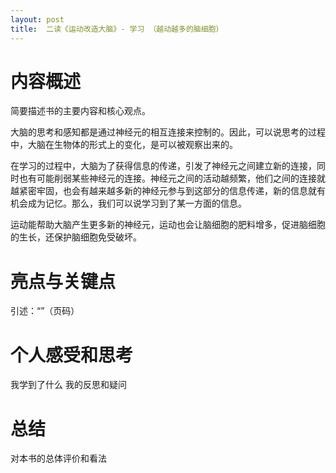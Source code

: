 ```yaml
---
layout: post
title:  二读《运动改造大脑》- 学习 （越动越多的脑细胞）
---
```


# 内容概述
简要描述书的主要内容和核心观点。

大脑的思考和感知都是通过神经元的相互连接来控制的。因此，可以说思考的过程中，大脑在生物体的形式上的变化，是可以被观察出来的。

在学习的过程中，大脑为了获得信息的传递，引发了神经元之间建立新的连接，同时也有可能削弱某些神经元的连接。神经元之间的活动越频繁，他们之间的连接就越紧密牢固，也会有越来越多新的神经元参与到这部分的信息传递，新的信息就有机会成为记忆。那么，我们可以说学习到了某一方面的信息。

运动能帮助大脑产生更多新的神经元，运动也会让脑细胞的肥料增多，促进脑细胞的生长，还保护脑细胞免受破坏。

# 亮点与关键点
引述：“”（页码）


# 个人感受和思考
我学到了什么
我的反思和疑问

# 总结
对本书的总体评价和看法
<!--stackedit_data:
eyJoaXN0b3J5IjpbMTIzNjgyMTQzNSwtNTY5MTk0NDYwLC0xNT
kxOTcyOTY1LC0xNjU5NTA5MzQ0LDE4MTI1OTYwNDRdfQ==
-->
